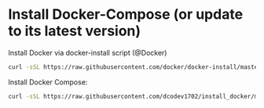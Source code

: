 # Install Docker-Compose (or update to its latest version)  <br />

Install Docker via docker-install script (@Docker) <br />
```bash
curl -sSL https://raw.githubusercontent.com/docker/docker-install/master/install.sh | sudo bash
```

Install Docker Compose:  <br />
```bash
curl -sSL https://raw.githubusercontent.com/dcodev1702/install_docker/main/install_docker-compose.sh | sudo bash
```
